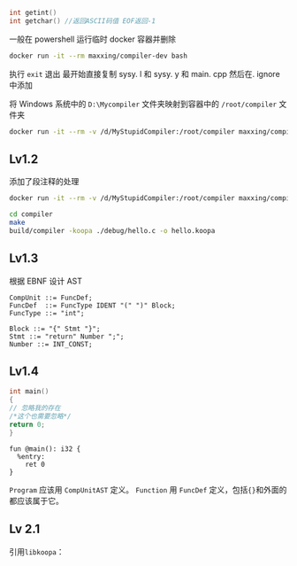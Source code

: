 
```c
int getint()
int getchar() //返回ASCII码值 EOF返回-1

```

一般在 powershell 运行临时 docker 容器并删除
```` bash
docker run -it --rm maxxing/compiler-dev bash
````
执行 `exit` 退出
最开始直接复制 sysy. l 和 sysy. y 和 main. cpp
然后在. ignore 中添加

将 Windows 系统中的 `D:\Mycompiler` 文件夹映射到容器中的 `/root/compiler` 文件夹
```sh
docker run -it --rm -v /d/MyStupidCompiler:/root/compiler maxxing/compiler-dev bash
```

## Lv1.2
添加了段注释的处理
```bash
docker run -it --rm -v /d/MyStupidCompiler:/root/compiler maxxing/compiler-dev bash

cd compiler
make
build/compiler -koopa ./debug/hello.c -o hello.koopa
```
## Lv1.3
根据 EBNF 设计 AST
```EBNF
CompUnit ::= FuncDef;
FuncDef  ::= FuncType IDENT "(" ")" Block; 
FuncType ::= "int"; 

Block ::= "{" Stmt "}"; 
Stmt ::= "return" Number ";"; 
Number ::= INT_CONST;
```

## Lv1.4
```C++
int main()
{
// 忽略我的存在
/*这个也需要忽略*/
return 0;
}
```
```koopa
fun @main(): i32 {
  %entry:
    ret 0
}
```
`Program` 应该用 `CompUnitAST` 定义。
`Function` 用 `FuncDef` 定义，包括`{}`和外面的都应该属于它。

## Lv 2.1
引用`libkoopa`：